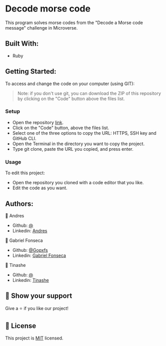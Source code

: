 # Decode morse code
This program solves morse codes from the "Decode a Morse code message" challenge in Microverse.

## Built With:
- Ruby

## Getting Started:
To access and change the code on your computer (using GIT):
> Note: if you don't use git, you can download the ZIP of this repository by clicking on the "Code" button above the files list.
### Setup
- Open the repository [link](https://github.com/Gopxfs/decode-morse-code-challenge).
- Click on the "Code" button, above the files list.
- Select one of the three options to copy the URL: HTTPS, SSH key and GitHub CLI.
- Open the Terminal in the directory you want to copy the project.
- Type git clone, paste the URL you copied, and press enter.
### Usage
To edit this project:
- Open the repository you cloned with a code editor that you like.
- Edit the code as you want.

## Authors:
:bust_in_silhouette: Andres
- Github: [@](https://github.com/Gopxfs)
- Linkedin: [Andres](https://www.linkedin.com/in/gabriel-fonseca-sales-8bb64b236/)

:bust_in_silhouette: Gabriel Fonseca
- Github: [@Gopxfs](https://github.com/Gopxfs)
- Linkedin: [Gabriel Fonseca](https://www.linkedin.com/in/gabriel-fonseca-sales-8bb64b236/)

:bust_in_silhouette: Tinashe
- Github: [@](https://github.com/Gopxfs)
- Linkedin: [Tinashe](https://www.linkedin.com/in/gabriel-fonseca-sales-8bb64b236/)

## :star2: Show your support
Give a :star: if you like our project!

## :pencil: License
This project is [MIT](https://github.com/Gopxfs/decode-morse-code-challenge/blob/dev/LICENSE) licensed.

